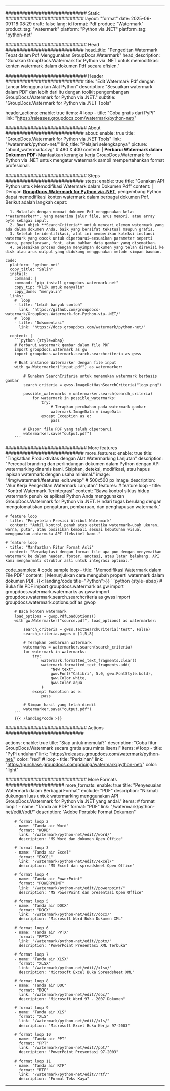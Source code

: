 
---
############################# Static ############################
layout: "format"
date:  2025-06-09T18:08:29
draft: false
lang: id
format: Pdf
product: "Watermark"
product_tag: "watermark"
platform: "Python via .NET"
platform_tag: "python-net"

############################# Head ############################
head_title: "Pengeditan Watermark Tepat dalam Pdf Menggunakan GroupDocs.Watermark"
head_description: "Gunakan GroupDocs.Watermark for Python via .NET untuk memodifikasi konten watermark dalam dokumen Pdf secara efisien."

############################# Header ############################
title: "Edit Watermark Pdf dengan Lancar Menggunakan Alat Python" 
description: "Sesuaikan watermark dalam PDF dan lebih dari itu dengan toolkit pengembangan GroupDocs.Watermark for Python via .NET."
subtitle: "GroupDocs.Watermark for Python via .NET Tools" 

header_actions:
  enable: true
  items:
    #  loop
    - title: "Coba gratis dari PyPi"
      link: "https://releases.groupdocs.com/watermark/python-net/"
      
############################# About ############################
about:
    enable: true
    title: "GroupDocs.Watermark for Python via .NET Tools"
    link: "/watermark/python-net/"
    link_title: "Pelajari selengkapnya"
    picture: "about_watermark.svg" # 480 X 400
    content: |
       **Perbarui Watermark dalam Dokumen PDF:** Manfaatkan kerangka kerja GroupDocs.Watermark for Python via .NET untuk mengatur watermark sambil mempertahankan format profesional.

############################# Steps ############################
steps:
    enable: true
    title: "Gunakan API Python untuk Memodifikasi Watermark dalam Dokumen Pdf"
    content: |
      Dengan **[GroupDocs.Watermark for Python via .NET](https://products.groupdocs.com/watermark/python-net/)**, pengembang Python dapat memodifikasi konten watermark dalam berbagai dokumen Pdf. Berikut adalah langkah cepat: 
      
      1. Mulailah dengan memuat dokumen Pdf menggunakan kelas **Watermarker**, yang menerima jalur file, arus memori, atau array byte sebagai input.
      2. Buat objek **SearchCriteria** untuk mencari elemen watermark yang ada dalam dokumen Anda, baik yang bersifat tekstual maupun grafis.
      3. Setelah teridentifikasi, alat ini memberikan koleksi instansi watermark yang cocok untuk diperbarui—sesuaikan parameter seperti warna, penyelarasan, font, atau bahkan data gambar yang disematkan.
      4. Selesaikan proses dengan menyimpan dokumen yang telah direvisi ke disk atau arus output yang didukung menggunakan metode simpan bawaan.
   
    code:
      platform: "python-net"
      copy_title: "Salin"
      install:
        command: |
        command: "pip install groupdocs-watermark-net"
        copy_tip: "klik untuk menyalin"
        copy_done: "menyalin"
      links:
        #  loop
        - title: "Lebih banyak contoh"
          link: "https://github.com/groupdocs-watermark/GroupDocs.Watermark-for-Python-via-.NET/"
        #  loop
        - title: "Dokumentasi"
          link: "https://docs.groupdocs.com/watermark/python-net/"
          
      content: |
        ```python {style=abap}
        # Perbarui watermark gambar dalam file PDF
        import groupdocs.watermark as gw
        import groupdocs.watermark.search.searchcriteria as gwss

        # Buat instance Watermarker dengan file input
        with gw.Watermarker("input.pdf") as watermarker:

            # Gunakan SearchCriteria untuk menemukan watermark berbasis gambar
            search_criteria = gwss.ImageDctHashSearchCriteria("logo.png")

            possible_watermarks = watermarker.search(search_criteria)
                for watermark in possible_watermarks:
                    try:
                        # Terapkan perubahan pada watermark gambar
                        watermark.ImageData = imageData
                    except Exception as e:
                        pass

            # Ekspor file PDF yang telah diperbarui
            watermarker.save("output.pdf")
        ```     

############################# More features ############################
more_features:
  enable: true
  title: "Tingkatkan Produktivitas dengan Alat Watermarking Lanjutan"
  description: "Percepat branding dan perlindungan dokumen dalam Python dengan API watermarking dinamis kami. Sisipkan, deteksi, modifikasi, atau hapus lapisan watermark dengan usaha minimal."
  image: "/img/watermark/features_edit.webp" # 500x500 px
  image_description: "Alur Kerja Pengeditan Watermark Lanjutan"
  features:
    # feature loop
    - title: "Kontrol Watermark Terintegrasi"
      content: "Bawa kontrol siklus hidup watermark penuh ke aplikasi Python Anda menggunakan GroupDocs.Watermark for Python via .NET. Hindari tugas berulang dengan mengotomatiskan pengaturan, pembaruan, dan penghapusan watermark."

    # feature loop
    - title: "Penyetelan Presisi Atribut Watermark"
      content: "Ambil kontrol penuh atas estetika watermark—ubah ukuran, warna, putar, atau posisikan kembali sesuai kebutuhan visual menggunakan antarmuka API fleksibel kami."

    # feature loop
    - title: "Manfaatkan Fitur Format Asli"
      content: "Beradaptasi dengan format file apa pun dengan menyematkan watermark ke dalam header, footer, anotasi, atau latar belakang. API kami menghormati struktur asli untuk integrasi optimal."
      
  code_samples:
    # code sample loop
    - title: "Memodifikasi Watermark dalam File PDF"
      content: |
        Menunjukkan cara mengubah properti watermark dalam dokumen PDF.
        {{< landing/code title="Python">}}
        ```python {style=abap}
        # Buka file PDF
        import groupdocs.watermark as gw
        import groupdocs.watermark.watermarks as gww
        import groupdocs.watermark.search.searchcriteria as gwss
        import groupdocs.watermark.options.pdf as gwop

        # Baca konten watermark
        load_options = gwop.PdfLoadOptions()
        with gw.Watermarker("source.pdf", load_options) as watermarker:

            search_criteria = gwss.TextSearchCriteria("test", False)
            search_criteria.pages = [1,5,8]

            # Terapkan pembaruan watermark
            watermarks = watermarker.search(search_criteria)
            for watermark in watermarks:
                try:
                    watermark.formatted_text_fragments.clear()
                    watermark.formatted_text_fragments.add(
                        "New text", 
                        gww.Font("Calibri", 5.0, gww.FontStyle.bold), 
                        gww.Color.white, 
                        gww.Color.aqua
                    )
                except Exception as e:
                    pass
        
            # Simpan hasil yang telah diedit
            watermarker.save("output.pdf")
        ```
        {{< /landing/code >}}


############################# Actions ############################

actions:
  enable: true
  title: "Siap untuk memulai?"
  description: "Coba fitur GroupDocs.Watermark secara gratis atau minta lisensi"
  items:
    #  loop
    - title: "PyPi unduhan"
      link: "https://releases.groupdocs.com/watermark/python-net/"
      color: "red"
        #  loop
    - title: "Perizinan"
      link: "https://purchase.groupdocs.com/pricing/watermark/python-net/"
      color: "light"


############################# More Formats #####################
more_formats:
    enable: true
    title: "Penyesuaian Watermark dalam Berbagai Format"
    exclude: "PDF"
    description: "Nikmati dukungan luas untuk watermarking menggunakan API GroupDocs.Watermark for Python via .NET yang andal."
    items: 
        # format loop 1
        - name: "Tanda air PDF"
          format: "PDF"
          link: "/watermark/python-net/edit//pdf/"
          description: "Adobe Portable Format Dokumen"

        # format loop 2
        - name: "Tanda air Word"
          format: "WORD"
          link: "/watermark/python-net/edit//word/"
          description: "MS Word dan dokumen Open Office"
          
        # format loop 3
        - name: "Tanda air Excel"
          format: "EXCEL"
          link: "/watermark/python-net/edit//excel/"
          description: "MS Excel dan spreadsheet Open Office"

        # format loop 4
        - name: "Tanda air PowerPoint"
          format: "POWERPOINT"
          link: "/watermark/python-net/edit//powerpoint/"
          description: "MS PowerPoint dan presentasi Open Office"

        # format loop 5
        - name: "Tanda air DOCX"
          format: "DOCX"
          link: "/watermark/python-net/edit//docx/"
          description: "Microsoft Word Buka Dokumen XML"
          
        # format loop 6
        - name: "Tanda air PPTX"
          format: "PPTX"
          link: "/watermark/python-net/edit//pptx/"
          description: "PowerPoint Presentasi XML Terbuka"
          
        # format loop 7
        - name: "Tanda air XLSX"
          format: "XLSX"
          link: "/watermark/python-net/edit//xlsx/"
          description: "Microsoft Excel Buka Spreadsheet XML"

        # format loop 8
        - name: "Tanda air DOC"
          format: "DOC"
          link: "/watermark/python-net/edit//doc/"
          description: "Microsoft Word 97 - 2007 Dokumen"

        # format loop 9
        - name: "Tanda air XLS"
          format: "XLS"
          link: "/watermark/python-net/edit//xls/"
          description: "Microsoft Excel Buku Kerja 97-2003"

        # format loop 10
        - name: "Tanda air PPT"
          format: "PPT"
          link: "/watermark/python-net/edit//ppt/"
          description: "PowerPoint Presentasi 97-2003"

        # format loop 11
        - name: "Tanda air RTF"
          format: "RTF"
          link: "/watermark/python-net/edit//rtf/"
          description: "Format Teks Kaya"

---